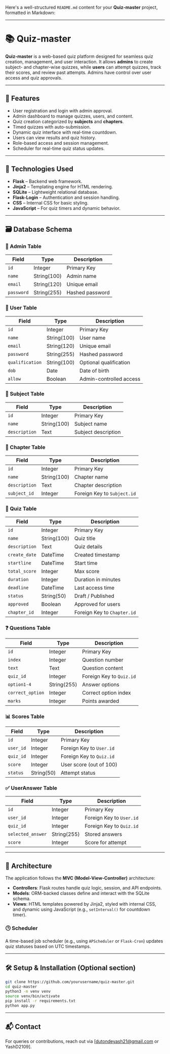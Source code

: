 Here's a well-structured `README.md` content for your **Quiz-master** project, formatted in Markdown:

---

# 📚 Quiz-master

**Quiz-master** is a web-based quiz platform designed for seamless quiz creation, management, and user interaction. It allows **admins** to create subject- and chapter-wise quizzes, while **users** can attempt quizzes, track their scores, and review past attempts. Admins have control over user access and quiz approvals.

---

## 🚀 Features

- User registration and login with admin approval.
- Admin dashboard to manage quizzes, users, and content.
- Quiz creation categorized by **subjects** and **chapters**.
- Timed quizzes with auto-submission.
- Dynamic quiz interface with real-time countdown.
- Users can view results and quiz history.
- Role-based access and session management.
- Scheduler for real-time quiz status updates.

---

## 🧰 Technologies Used

- **Flask** – Backend web framework.
- **Jinja2** – Templating engine for HTML rendering.
- **SQLite** – Lightweight relational database.
- **Flask-Login** – Authentication and session handling.
- **CSS** – Internal CSS for basic styling.
- **JavaScript** – For quiz timers and dynamic behavior.

---

## 🗃️ Database Schema

### 🔐 Admin Table
| Field | Type | Description |
|-------|------|-------------|
| `id` | Integer | Primary Key |
| `name` | String(100) | Admin name |
| `email` | String(120) | Unique email |
| `password` | String(255) | Hashed password |

### 👤 User Table
| Field | Type | Description |
|-------|------|-------------|
| `id` | Integer | Primary Key |
| `name` | String(100) | User name |
| `email` | String(120) | Unique email |
| `password` | String(255) | Hashed password |
| `qualification` | String(100) | Optional qualification |
| `dob` | Date | Date of birth |
| `allow` | Boolean | Admin-controlled access |

### 📘 Subject Table
| Field | Type | Description |
|-------|------|-------------|
| `id` | Integer | Primary Key |
| `name` | String(100) | Subject name |
| `description` | Text | Subject description |

### 📗 Chapter Table
| Field | Type | Description |
|-------|------|-------------|
| `id` | Integer | Primary Key |
| `name` | String(100) | Chapter name |
| `description` | Text | Chapter description |
| `subject_id` | Integer | Foreign Key to `Subject.id` |

### 📝 Quiz Table
| Field | Type | Description |
|-------|------|-------------|
| `id` | Integer | Primary Key |
| `name` | String(100) | Quiz title |
| `description` | Text | Quiz details |
| `create_date` | DateTime | Created timestamp |
| `startline` | DateTime | Start time |
| `total_score` | Integer | Max score |
| `duration` | Integer | Duration in minutes |
| `deadline` | DateTime | Last access time |
| `status` | String(50) | Draft / Published |
| `approved` | Boolean | Approved for users |
| `chapter_id` | Integer | Foreign Key to `Chapter.id` |

### ❓ Questions Table
| Field | Type | Description |
|-------|------|-------------|
| `id` | Integer | Primary Key |
| `index` | Integer | Question number |
| `text` | Text | Question content |
| `quiz_id` | Integer | Foreign Key to `Quiz.id` |
| `option1-4` | String(255) | Answer options |
| `correct_option` | Integer | Correct option index |
| `marks` | Integer | Points awarded |

### 📊 Scores Table
| Field | Type | Description |
|-------|------|-------------|
| `id` | Integer | Primary Key |
| `user_id` | Integer | Foreign Key to `User.id` |
| `quiz_id` | Integer | Foreign Key to `Quiz.id` |
| `score` | Integer | User score (out of 100) |
| `status` | String(50) | Attempt status |

### ✅ UserAnswer Table
| Field | Type | Description |
|-------|------|-------------|
| `id` | Integer | Primary Key |
| `user_id` | Integer | Foreign Key to `User.id` |
| `quiz_id` | Integer | Foreign Key to `Quiz.id` |
| `selected_answer` | String(255) | Stored answers |
| `score` | Integer | Score for attempt |

---

## 🧱 Architecture

The application follows the **MVC (Model-View-Controller)** architecture:

- **Controllers**: Flask routes handle quiz logic, session, and API endpoints.
- **Models**: ORM-backed classes define and interact with the SQLite schema.
- **Views**: HTML templates powered by Jinja2, styled with internal CSS, and dynamic using JavaScript (e.g., `setInterval()` for countdown timer).

### 🕒 Scheduler
A time-based job scheduler (e.g., using `APScheduler` or `Flask-Cron`) updates quiz statuses based on UTC timestamps.

---

## 🛠️ Setup & Installation (Optional section)
```bash
git clone https://github.com/yourusername/quiz-master.git
cd quiz-master
python3 -m venv venv
source venv/bin/activate
pip install -r requirements.txt
python app.py
```

---

## 📬 Contact

For queries or contributions, reach out via [dutondeyash21@gmail.com or YashD2109].


